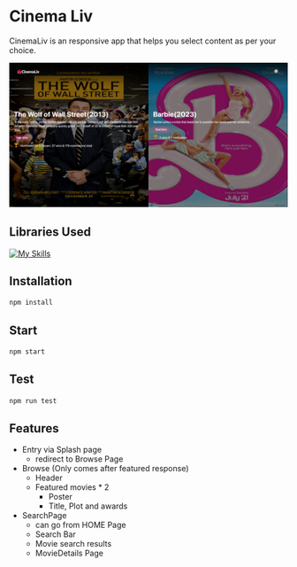 # Cinema Liv

CinemaLiv is an responsive app that helps you select content as per your choice.

![APP](src/assets/images/app-screenshot.png)

## Libraries Used

[![My Skills](https://skills.thijs.gg/icons?i=react,redux,js,html,tailwind,jest)](https://skills.thijs.gg)

## Installation

```bash
npm install
```

## Start

```bash
npm start
```

## Test

```bash
npm run test
```

## Features

- Entry via Splash page
  - redirect to Browse Page
- Browse (Only comes after featured response)
  - Header
  - Featured movies \* 2
    - Poster
    - Title, Plot and awards
- SearchPage
  - can go from HOME Page
  - Search Bar
  - Movie search results
  - MovieDetails Page
